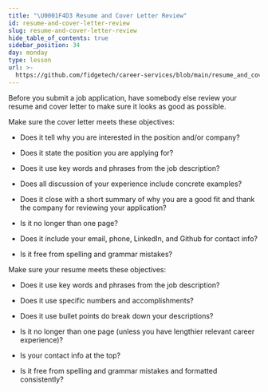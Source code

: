 ```yaml
---
title: "\U0001F4D3 Resume and Cover Letter Review"
id: resume-and-cover-letter-review
slug: resume-and-cover-letter-review
hide_table_of_contents: true
sidebar_position: 34
day: monday
type: lesson
url: >-
  https://github.com/fidgetech/career-services/blob/main/resume_and_cover_letter_review.md
---
```


Before you submit a job application, have somebody else review your resume and cover letter to make sure it looks as good as possible.

Make sure the cover letter meets these objectives:

* Does it tell why you are interested in the position and/or company?

* Does it state the position you are applying for?

* Does it use key words and phrases from the job description?

* Does all discussion of your experience include concrete examples?

* Does it close with a short summary of why you are a good fit and thank the company for reviewing your application?

* Is it no longer than one page?

* Does it include your email, phone, LinkedIn, and Github for contact info?

* Is it free from spelling and grammar mistakes?

Make sure your resume meets these objectives:

* Does it use key words and phrases from the job description?

* Does it use specific numbers and accomplishments?

* Does it use bullet points do break down your descriptions?

* Is it no longer than one page (unless you have lengthier relevant career experience)?

* Is your contact info at the top?

* Is it free from spelling and grammar mistakes and formatted consistently?